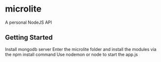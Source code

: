 # microlite
A personal NodeJS API

## Getting Started
Install mongodb server
Enter the microlite folder and install the modules via the npm install command
Use nodemon or node to start the app.js
